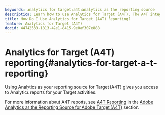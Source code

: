 ```yaml
---
keywords: analytics for target;a4t;analytics as the reporting source
description: Learn how to use Analytics for Target (A4T). The A4T integration gives you access to robust Adobe Analytics reports for your Adobe Target activities.
title: How Do I Use Analytics for Target (A4T) Reporting?
feature: Analytics for Target (A4T)
docid: 44742533-1813-42e1-8415-9e0af307e888
---
```


# Analytics for Target (A4T) reporting{#analytics-for-target-a-t-reporting}

Using Analytics as your reporting source for Target (A4T) gives you access to Analytics reports for your Target activities.

For more information about A4T reports, see [A4T Reporting](/help/c-integrating-target-with-mac/a4t/reporting.md#concept_716AF8D545AD404EAAEE99A6DB7B9483) in the [Adobe Analytics as the Reporting Source for Adobe Target (A4T)](/help/c-integrating-target-with-mac/a4t/a4t.md#concept_7540C8C04259434AB6EE33B09F47A1DE) section. 
